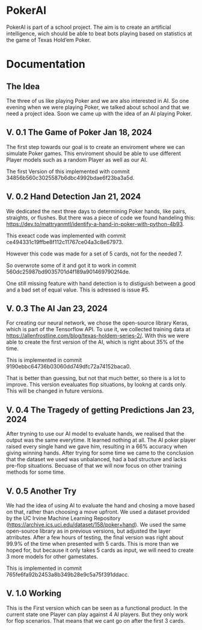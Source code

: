  # PokerAI
PokerAI is part of a school project.
The aim is to create an artificial intelligence, wich should be able to beat bots playing based on statistics at the game of Texas Hold’em Poker.

# Documentation

## The Idea
The three of us like playing Poker and we are also interested in AI. So one evening when we were playing Poker, we talked about school and that we need a project idea. Soon we came up with the idea of an AI playing Poker.

## V. 0.1 The Game of Poker   Jan 18, 2024
The first step towards our goal is to create an enviroment where we can simulate Poker games. This enviroment should be able to use different Player models such as a random Player as well as our AI.

The first Version of this implemented with commit 34856b560c3025587b6dbc4992bdae6f23ba3a5d.

## V. 0.2 Hand Detection   Jan 21, 2024
We dedicated the next three days to determining Poker hands, like pairs, straights, or flushes. But there was a piece of code we found handeling this: https://dev.to/mattryanmtl/identify-a-hand-in-poker-with-python-4b93.

This exeact code was implemented with commit ce494331c19ffbe8f112c11767ce04a3c8e67973. 

However this code was made for a set of 5 cards, not for the needed 7. 

So overwrote some of it and got it to work in commit 560dc25987bd9035701d4f189a9014697902f4de.

One still missing feature with hand detection is to distiguish between a good and a bad set of equal value. 
This is adressed is issue #5.

## V. 0.3 The AI   Jan 23, 2024
For creating our neural network, we chose the open-source library Keras, which is part of the Tensorflow API. To use it, we collected training data at https://allenfrostline.com/blog/texas-holdem-series-2/. With this we were able to create the first version of the AI, which is right about 35% of the time. 

This is implemented in commit 9190ebbc64736b03060dd749dfc72a74152baca0.

That is better than guessing, but not that much better, so there is a lot to improve. This version evealuates flop situations, by lookng at cards only. This will be changed in future versions.

## V. 0.4 The Tragedy of getting Predictions   Jan 23, 2024 
After tryning to use our AI model to evaluate hands, we realised that the output was the same everytime. It learned nothing at all. The AI poker player raised every single hand we gave him, resulting in a 66% accuracy when giving winning hands.
After trying for some time we came to the conclusion that the dataset we used was unbalanced, had a bad structure and lacks pre-flop situations. Becuase of that we will now focus on other training methods for some time.

## V. 0.5 Another Try
We had the idea of using AI to evaluate the hand and chosing a move based on that, rather than choosing a move upfront. We used a dataset provided by the UC Irvine Machine Learning Repository (https://archive.ics.uci.edu/dataset/158/poker+hand). We used the same open-source library as in previous versions, but adjusted the layer atrributes. After a few hours of testing, the final version was right about 99.9% of the time when presented with 5 cards. This is more than we hoped for, but because it only takes 5 cards as input, we will need to create 3 more models for other gamestates.

This is implemented in commit 765fe6fa92b2453a8b349b28e9c5a75f391ddacc.

## V. 1.0 Working 
This is the First version which can be seen as a functional product. In the current state one Player can play against 4 AI players. But they only work for flop scenarios. That means that we cant go on after the first 3 cards. 


